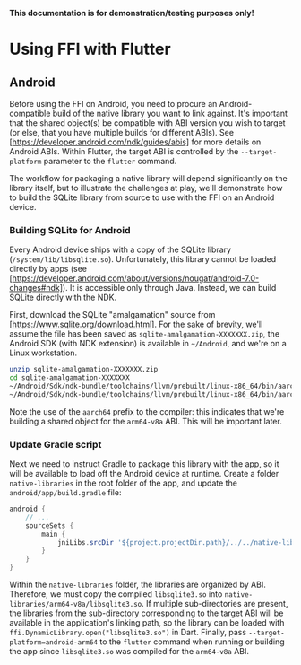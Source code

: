 **This documentation is for demonstration/testing purposes only!**

# Using FFI with Flutter

## Android

Before using the FFI on Android, you need to procure an Android-compatible build of the native library you want to link against.
It's important that the shared object(s) be compatible with ABI version you wish to target (or else, that you have multiple builds for different ABIs).
See [https://developer.android.com/ndk/guides/abis] for more details on Android ABIs.
Within Flutter, the target ABI is controlled by the `--target-platform` parameter to the `flutter` command.

The workflow for packaging a native library will depend significantly on the library itself, but to illustrate the challenges at play, we'll demonstrate how to build the SQLite library from source to use with the FFI on an Android device.

### Building SQLite for Android

Every Android device ships with a copy of the SQLite library (`/system/lib/libsqlite.so`).
Unfortunately, this library cannot be loaded directly by apps (see [https://developer.android.com/about/versions/nougat/android-7.0-changes#ndk]).
It is accessible only through Java.
Instead, we can build SQLite directly with the NDK.

First, download the SQLite "amalgamation" source from [https://www.sqlite.org/download.html].
For the sake of brevity, we'll assume the file has been saved as `sqlite-amalgamation-XXXXXXX.zip`, the Android SDK (with NDK extension) is available in `~/Android`, and we're on a Linux workstation.

```sh
unzip sqlite-amalgamation-XXXXXXX.zip
cd sqlite-amalgamation-XXXXXXX
~/Android/Sdk/ndk-bundle/toolchains/llvm/prebuilt/linux-x86_64/bin/aarch64-linux-android24-clang -c sqlite3.c -o sqlite3.o
~/Android/Sdk/ndk-bundle/toolchains/llvm/prebuilt/linux-x86_64/bin/aarch64-linux-android-ld -shared sqlite3.o -o libsqlite3.so
```

Note the use of the `aarch64` prefix to the compiler: this indicates that we're building a shared object for the `arm64-v8a` ABI.
This will be important later.

### Update Gradle script

Next we need to instruct Gradle to package this library with the app, so it will be available to load off the Android device at runtime.
Create a folder `native-libraries` in the root folder of the app, and update the `android/app/build.gradle` file:

```groovy
android {
    // ...
    sourceSets {
        main {
            jniLibs.srcDir '${project.projectDir.path}/../../native-libraries'
        }
    }
}
```

Within the `native-libraries` folder, the libraries are organized by ABI.
Therefore, we must copy the compiled `libsqlite3.so` into `native-libraries/arm64-v8a/libsqlite3.so`.
If multiple sub-directories are present, the libraries from the sub-directory corresponding to the target ABI will be available in the application's linking path, so the library can be loaded with `ffi.DynamicLibrary.open("libsqlite3.so")` in Dart.
Finally, pass `--target-platform=android-arm64` to the `flutter` command when running or building the app since `libsqlite3.so` was compiled for the `arm64-v8a` ABI.
